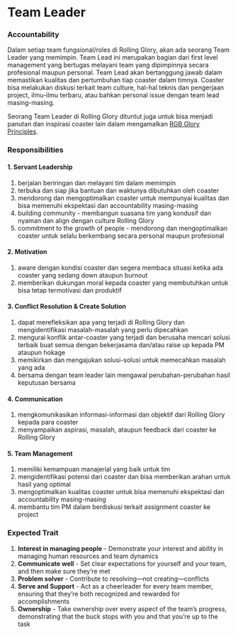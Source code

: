 # Team Leader

### Accountability

Dalam setiap team fungsional/roles di Rolling Glory, akan ada seorang Team Leader yang memimpin. Team Lead ini merupakan bagian dari first level management yang bertugas melayani team yang dipimpinnya secara profesional maupun personal. Team Lead akan bertanggung jawab dalam memastikan kualitas dan pertumbuhan tiap coaster dalam timnya. Coaster bisa melakukan diskusi terkait team culture, hal-hal teknis dan pengerjaan project, ilmu-ilmu terbaru, atau bahkan personal issue dengan team lead masing-masing.

Seorang Team Leader di Rolling Glory dituntut juga untuk bisa menjadi panutan dan inspirasi coaster lain dalam mengamalkan [RGB Glory Principles](../../../rolling-glory/principles.md).

### Responsibilities

#### **1. Servant Leadership**

1. berjalan beriringan dan melayani tim dalam memimpin
2. terbuka dan siap jika bantuan dan waktunya dibutuhkan oleh coaster
3. mendorong dan mengoptimalkan coaster untuk mempunyai kualitas dan bisa memenuhi ekspektasi dan accountability masing-masing
4. building community - membangun suasana tim yang kondusif dan nyaman dan align dengan culture Rolling Glory
5. commitment to the growth of people - mendorong dan mengoptimalkan coaster untuk selalu berkembang secara personal maupun profesional

#### **2. Motivation**

1. aware dengan kondisi coaster dan segera membaca situasi ketika ada coaster yang sedang down ataupun burnout
2. memberikan dukungan moral kepada coaster yang membutuhkan untuk bisa tetap termotivasi dan produktif

#### **3. Conflict Resolution & Create Solution**

1. dapat merefleksikan apa yang terjadi di Rolling Glory dan mengidentifikasi masalah-masalah yang perlu dipecahkan
2. mengurai konflik antar-coaster yang terjadi dan berusaha mencari solusi terbaik buat semua dengan bekerjasama dan/atau raise up kepada PM ataupun hokage
3. memikirkan dan mengajukan solusi-solusi untuk memecahkan masalah yang ada
4. bersama dengan team leader lain mengawal perubahan-perubahan hasil keputusan bersama

#### **4. Communication**

1. mengkomunikasikan informasi-informasi dan objektif dari Rolling Glory kepada para coaster
2. menyampaikan aspirasi, masalah, ataupun feedback dari coaster ke Rolling Glory

#### **5. Team Management**

1. memiliki kemampuan manajerial yang baik untuk tim
2. mengidentifikasi potensi dari coaster dan bisa memberikan arahan untuk hasil yang optimal
3. mengoptimalkan kualitas coaster untuk bisa memenuhi ekspektasi dan accountability masing-masing
4. membantu tim PM dalam berdiskusi terkait assignment coaster ke project

### **Expected Trait**

1. **Interest in managing people** - Demonstrate your interest and ability in managing human resources and team dynamics
2. **Communicate well** - Set clear expectations for yourself and your team, and then make sure they’re met
3. **Problem solver** - Contribute to resolving—not creating—conflicts
4. **Serve and Support** - Act as a cheerleader for every team member, ensuring that they’re both recognized and rewarded for accomplishments
5. **Ownership** - Take ownership over every aspect of the team’s progress, demonstrating that the buck stops with you and that you’re up to the task

